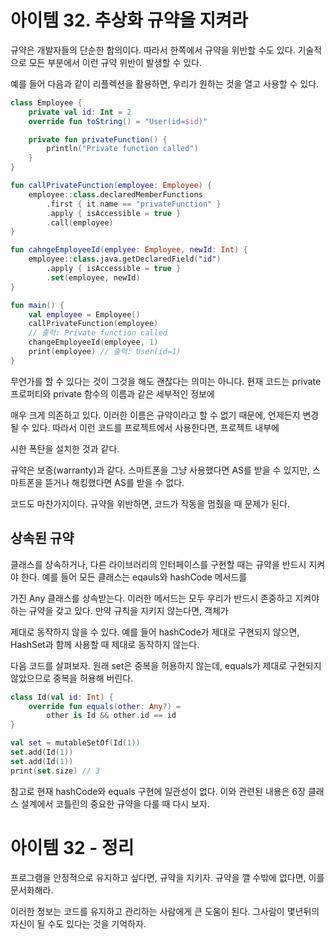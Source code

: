 # 아이템 32. 추상화 규약을 지켜라

규약은 개발자들의 단순한 합의이다. 따라서 한쪽에서 규약을 위반할 수도 있다. 기술적으로 모든 부분에서 이런 규약 위반이 발생할 수 있다.

예를 들어 다음과 같이 리플렉션을 활용하면, 우리가 원하는 것을 열고 사용할 수 있다.

```kotlin
class Employee {
    private val id: Int = 2
    override fun toString() = "User(id=$id)"

    private fun privateFunction() {
        println("Private function called")
    }
}

fun callPrivateFunction(employee: Employee) {
    employee::class.declaredMemberFunctions
        .first { it.name == "privateFunction" }
        .apply { isAccessible = true }
        .call(employee)
}

fun cahngeEmployeeId(emplyee: Employee, newId: Int) {
    employee::class.java.getDeclaredField("id")
        .apply { isAccessible = true }
        .set(employee, newId)
}

fun main() {
    val employee = Employee()
    callPrivateFunction(employee)
    // 출력: Private function called
    changeEmployeeId(employee, 1)
    print(employee) // 출력: User(id=1)
}
```

무언가를 할 수 있다는 것이 그것을 해도 괜찮다는 의미는 아니다. 현재 코드는 private 프로퍼티와 private 함수의 이름과 같은 세부적인 정보에

매우 크게 의존하고 있다. 이러한 이름은 규약이라고 할 수 없기 때문에, 언제든지 변경될 수 있다. 따라서 이런 코드를 프로젝트에서 사용한다면, 프로젝트 내부에

시한 폭탄을 설치한 것과 같다.

규약은 보증(warranty)과 같다. 스마트폰을 그냥 사용했다면 AS를 받을 수 있지만, 스마트폰을 뜯거나 해킹했다면 AS를 받을 수 없다. 

코드도 마찬가지이다. 규약을 위반하면, 코드가 작동을 멈췄을 때 문제가 된다.

## 상속된 규약

클래스를 상속하거나, 다른 라이브러리의 인터페이스를 구현할 때는 규약을 반드시 지켜야 한다. 예를 들어 모든 클래스는 eqauls와 hashCode 메서드를

가진 Any 클래스를 상속받는다. 이러한 메서드는 모두 우리가 반드시 존중하고 지켜야 하는 규약을 갖고 있다. 만약 규칙을 지키지 않는다면, 객체가

제대로 동작하지 않을 수 있다. 예를 들어 hashCode가 제대로 구현되지 않으면, HashSet과 함께 사용할 때 제대로 동작하지 않는다.

다음 코드를 살펴보자. 원래 set은 중복을 허용하지 않는데, equals가 제대로 구현되지 않았으므로 중복을 허용해 버린다.

```kotlin
class Id(val id: Int) {
    override fun equals(other: Any?) = 
        other is Id && other.id == id
}

val set = mutableSetOf(Id(1))
set.add(Id(1))
set.add(Id(1))
print(set.size) // 3

```

참고로 현재 hashCode와 equals 구현에 일관성이 없다. 이와 관련된 내용은 6장 클래스 설계에서 코틀린의 중요한 규약을 다룰 때 다시 보자.

# 아이템 32 - 정리
프로그램을 안정적으로 유지하고 싶다면, 규약을 지키자. 규약을 깰 수밖에 없다면, 이를 문서화해라.

이러한 정보는 코드를 유지하고 관리하는 사람에게 큰 도움이 된다. 그사람이 몇년뒤의 자신이 될 수도 있다는 것을 기억하자.